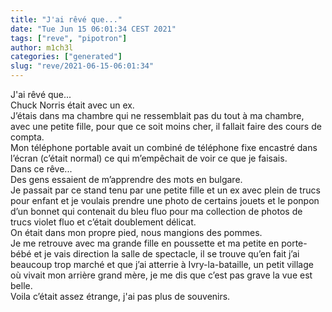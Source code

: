 ```yaml
---
title: "J'ai rêvé que..."
date: "Tue Jun 15 06:01:34 CEST 2021"
tags: ["reve", "pipotron"]
author: m1ch3l
categories: ["generated"]
slug: "reve/2021-06-15-06:01:34"
---
```


J'ai rêvé que...<br>
Chuck Norris était avec un ex.<br>
J’étais dans ma chambre qui ne ressemblait pas du tout à ma chambre, avec une petite fille, pour que ce soit moins cher, il fallait faire des cours de compta.<br>
Mon téléphone portable avait un combiné de téléphone fixe encastré dans l’écran (c’était normal) ce qui m’empêchait de voir ce que je faisais.<br>
Dans ce rêve...<br>
Des gens essaient de m’apprendre des mots en bulgare.<br>
Je passait par ce stand tenu par une petite fille et un ex avec plein de trucs pour enfant et je voulais prendre une photo de certains jouets et le ponpon d’un bonnet qui contenait du bleu fluo pour ma collection de photos de trucs violet fluo et c’était doublement délicat.<br>
On était dans mon propre pied, nous mangions des pommes.<br>
Je me retrouve avec ma grande fille en poussette et ma petite en porte-bébé et je vais direction la salle de spectacle, il se trouve qu’en fait j’ai beaucoup trop marché et que j’ai atterrie à Ivry-la-bataille, un petit village où vivait mon arrière grand mère, je me dis que c’est pas grave la vue est belle.<br>
Voila c’était assez étrange, j'ai pas plus de souvenirs.<br>
